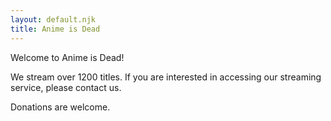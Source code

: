```yaml
---
layout: default.njk
title: Anime is Dead
---
```

Welcome to Anime is Dead!

We stream over 1200 titles. If you are interested in accessing our streaming service, please contact us.

Donations are welcome.
